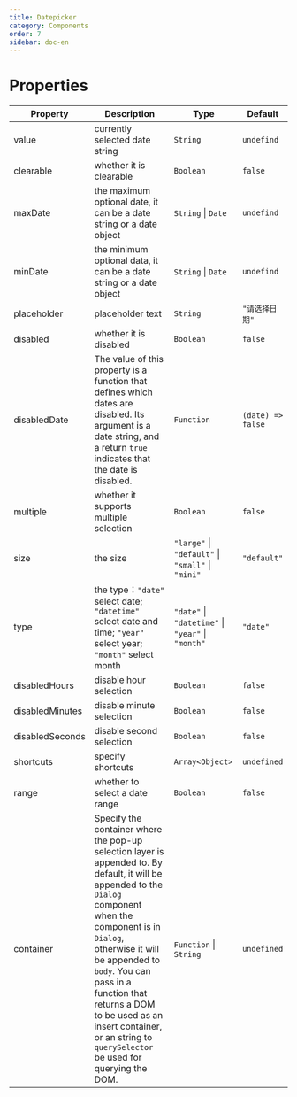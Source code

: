 ```yaml
---
title: Datepicker
category: Components
order: 7
sidebar: doc-en
---
```


# Properties 

| Property | Description | Type | Default |
| --- | --- | --- | --- |
| value | currently selected date string | `String` | `undefind` |
| clearable | whether it is clearable | `Boolean` | `false` |
| maxDate | the maximum optional date, it can be a date string or a date object | `String` &#124; `Date` | `undefind` |
| minDate | the minimum optional data, it can be a date string or a date object | `String` &#124; `Date` | `undefind` |
| placeholder | placeholder text | `String` | `"请选择日期"` |
| disabled | whether it is disabled | `Boolean` | `false` |
| disabledDate | The value of this property is a function that defines which dates are disabled. Its argument is a date string, and a return `true` indicates that the date is disabled. | `Function` | `(date) => false` |
| multiple | whether it supports multiple selection | `Boolean` | `false` |
| size | the size | `"large"` &#124; `"default"` &#124; `"small"` &#124; `"mini"` | `"default"` |
| type | the type：`"date"` select date; `"datetime"` select date and time; `"year"` select year; `"month"` select month | `"date"` &#124; `"datetime"` &#124; `"year"` &#124; `"month"` | `"date"` |
| disabledHours | disable hour selection | `Boolean` | `false` |
| disabledMinutes | disable minute selection | `Boolean` | `false` |
| disabledSeconds | disable second selection | `Boolean` | `false` |
| shortcuts | specify shortcuts | `Array<Object>` | `undefined` |
| range | whether to select a date range | `Boolean` | `false` |
| container | Specify the container where the pop-up selection layer is appended to. By default, it will be appended to the `Dialog` component when the component is in `Dialog`, otherwise it will be appended to `body`. You can pass in a function that returns a DOM to be used as an insert container, or an string to `querySelector` be used for querying the DOM. | `Function` &#124; `String` | `undefined` |
